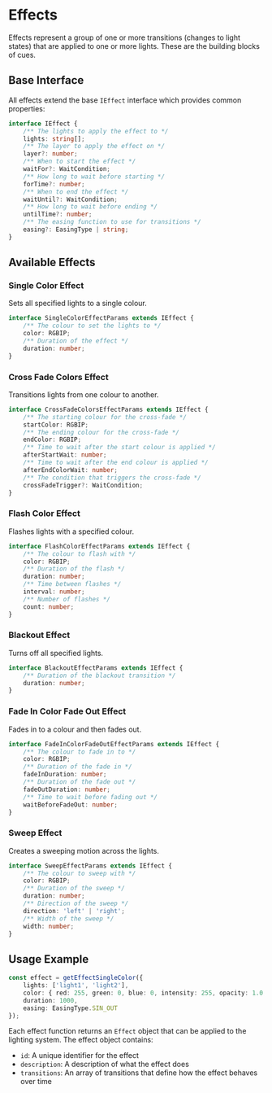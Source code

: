 # Effects

Effects represent a group of one or more transitions (changes to light states) that are applied to 
one or more lights. These are the building blocks of cues.


## Base Interface

All effects extend the base `IEffect` interface which provides common properties:

```typescript
interface IEffect {
    /** The lights to apply the effect to */
    lights: string[];
    /** The layer to apply the effect on */
    layer?: number;
    /** When to start the effect */
    waitFor?: WaitCondition;
    /** How long to wait before starting */
    forTime?: number;
    /** When to end the effect */
    waitUntil?: WaitCondition;
    /** How long to wait before ending */
    untilTime?: number;
    /** The easing function to use for transitions */
    easing?: EasingType | string;
}
```

## Available Effects

### Single Color Effect
Sets all specified lights to a single colour.

```typescript
interface SingleColorEffectParams extends IEffect {
    /** The colour to set the lights to */
    color: RGBIP;
    /** Duration of the effect */
    duration: number;
}
```

### Cross Fade Colors Effect
Transitions lights from one colour to another.

```typescript
interface CrossFadeColorsEffectParams extends IEffect {
    /** The starting colour for the cross-fade */
    startColor: RGBIP;
    /** The ending colour for the cross-fade */
    endColor: RGBIP;
    /** Time to wait after the start colour is applied */
    afterStartWait: number;
    /** Time to wait after the end colour is applied */
    afterEndColorWait: number;
    /** The condition that triggers the cross-fade */
    crossFadeTrigger?: WaitCondition;
}
```

### Flash Color Effect
Flashes lights with a specified colour.

```typescript
interface FlashColorEffectParams extends IEffect {
    /** The colour to flash with */
    color: RGBIP;
    /** Duration of the flash */
    duration: number;
    /** Time between flashes */
    interval: number;
    /** Number of flashes */
    count: number;
}
```

### Blackout Effect
Turns off all specified lights.

```typescript
interface BlackoutEffectParams extends IEffect {
    /** Duration of the blackout transition */
    duration: number;
}
```

### Fade In Color Fade Out Effect
Fades in to a colour and then fades out.

```typescript
interface FadeInColorFadeOutEffectParams extends IEffect {
    /** The colour to fade in to */
    color: RGBIP;
    /** Duration of the fade in */
    fadeInDuration: number;
    /** Duration of the fade out */
    fadeOutDuration: number;
    /** Time to wait before fading out */
    waitBeforeFadeOut: number;
}
```

### Sweep Effect
Creates a sweeping motion across the lights.

```typescript
interface SweepEffectParams extends IEffect {
    /** The colour to sweep with */
    color: RGBIP;
    /** Duration of the sweep */
    duration: number;
    /** Direction of the sweep */
    direction: 'left' | 'right';
    /** Width of the sweep */
    width: number;
}
```

## Usage Example

```typescript
const effect = getEffectSingleColor({
    lights: ['light1', 'light2'],
    color: { red: 255, green: 0, blue: 0, intensity: 255, opacity: 1.0, blendMode: 'replace' },
    duration: 1000,
    easing: EasingType.SIN_OUT
});
```

Each effect function returns an `Effect` object that can be applied to the lighting system. The effect object contains:
- `id`: A unique identifier for the effect
- `description`: A description of what the effect does
- `transitions`: An array of transitions that define how the effect behaves over time


